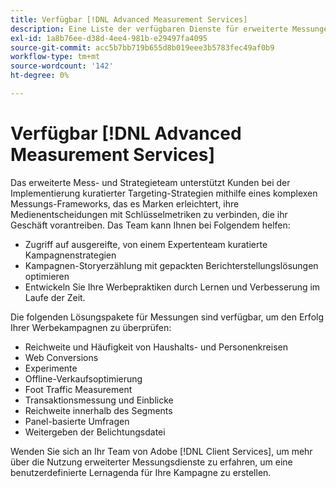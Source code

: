 ```yaml
---
title: Verfügbar [!DNL Advanced Measurement Services]
description: Eine Liste der verfügbaren Dienste für erweiterte Messungen anzeigen.
exl-id: 1a8b76ee-d38d-4ee4-981b-e29497fa4095
source-git-commit: acc5b7bb719b655d8b019eee3b5783fec49af0b9
workflow-type: tm+mt
source-wordcount: '142'
ht-degree: 0%

---
```


# Verfügbar [!DNL Advanced Measurement Services]

<!-- Probably need to rename this. -->

Das erweiterte Mess- und Strategieteam unterstützt Kunden bei der Implementierung kuratierter Targeting-Strategien mithilfe eines komplexen Messungs-Frameworks, das es Marken erleichtert, ihre Medienentscheidungen mit Schlüsselmetriken zu verbinden, die ihr Geschäft vorantreiben. Das Team kann Ihnen bei Folgendem helfen:

* Zugriff auf ausgereifte, von einem Expertenteam kuratierte Kampagnenstrategien
* Kampagnen-Storyerzählung mit gepackten Berichterstellungslösungen optimieren
* Entwickeln Sie Ihre Werbepraktiken durch Lernen und Verbesserung im Laufe der Zeit.

Die folgenden Lösungspakete für Messungen sind verfügbar, um den Erfolg Ihrer Werbekampagnen zu überprüfen:

* Reichweite und Häufigkeit von Haushalts- und Personenkreisen
* Web Conversions
* Experimente
* Offline-Verkaufsoptimierung
* Foot Traffic Measurement
* Transaktionsmessung und Einblicke
* Reichweite innerhalb des Segments
* Panel-basierte Umfragen
* Weitergeben der Belichtungsdatei

Wenden Sie sich an Ihr Team von Adobe [!DNL Client Services], um mehr über die Nutzung erweiterter Messungsdienste zu erfahren, um eine benutzerdefinierte Lernagenda für Ihre Kampagne zu erstellen.
